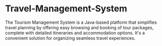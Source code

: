 # Travel-Management-System
The Tourism Management System is a Java-based platform that simplifies travel planning by offering easy browsing and booking of tour packages, complete with detailed itineraries and accommodation options. It's a convenient solution for organizing seamless travel experiences.
